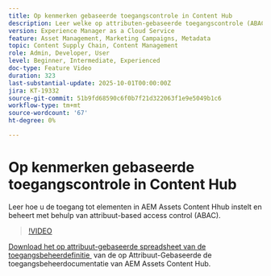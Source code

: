 ```yaml
---
title: Op kenmerken gebaseerde toegangscontrole in Content Hub
description: Leer welke op attributen-gebaseerde toegangscontrole (ABAC) zijn en hoe te om hen voor AEM Assets Content Hub te vormen.
version: Experience Manager as a Cloud Service
feature: Asset Management, Marketing Campaigns, Metadata
topic: Content Supply Chain, Content Management
role: Admin, Developer, User
level: Beginner, Intermediate, Experienced
doc-type: Feature Video
duration: 323
last-substantial-update: 2025-10-01T00:00:00Z
jira: KT-19332
source-git-commit: 51b9fd68590c6f0b7f21d322063f1e9e5049b1c6
workflow-type: tm+mt
source-wordcount: '67'
ht-degree: 0%

---
```



# Op kenmerken gebaseerde toegangscontrole in Content Hub

Leer hoe u de toegang tot elementen in AEM Assets Content Hhub instelt en beheert met behulp van attribuut-based access control (ABAC).

>[!VIDEO](https://video.tv.adobe.com/v/3475413/?learn=on&enablevpops)

[&#x200B; Download het op attribuut-gebaseerde spreadsheet van de toegangsbeheerdefinitie &#x200B;](https://experienceleague.adobe.com/nl/docs/experience-manager-cloud-service/content/assets/content-hub/attribute-based-access-control) van de op Attribuut-Gebaseerde de toegangsbeheerdocumentatie van AEM Assets Content Hub.
